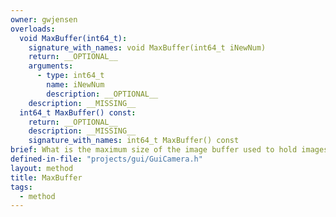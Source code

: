 ```yaml
---
owner: gwjensen
overloads:
  void MaxBuffer(int64_t):
    signature_with_names: void MaxBuffer(int64_t iNewNum)
    return: __OPTIONAL__
    arguments:
      - type: int64_t
        name: iNewNum
        description: __OPTIONAL__
    description: __MISSING__
  int64_t MaxBuffer() const:
    return: __OPTIONAL__
    description: __MISSING__
    signature_with_names: int64_t MaxBuffer() const
brief: What is the maximum size of the image buffer used to hold images. If the image buffer is too small and the camera is taking images fast enough, there will be images that are dropped.
defined-in-file: "projects/gui/GuiCamera.h"
layout: method
title: MaxBuffer
tags:
  - method
---
```

